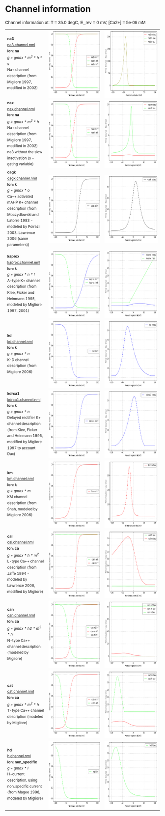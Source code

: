 Channel information
===================
    
<p style="font-family:arial">Channel information at: T = 35.0 degC, E_rev = 0 mV, [Ca2+] = 5e-06 mM</p>

<table>
    <tr>
<td width="120px">
            <sup><b>na3</b><br/>
            <a href="../na3.channel.nml">na3.channel.nml</a><br/>
            <b>Ion: na</b><br/>
            <i>g = gmax * m<sup>3</sup> * h * s </i><br/>
            Na+ channel description (from Migliore 1997, modified in 2002)</sup>
</td>
<td>
<a href="na3.inf.png"><img alt="na3 steady state" src="na3.inf.png" height="220"/></a>
</td>
<td>
<a href="na3.tau.png"><img alt="na3 time course" src="na3.tau.png" height="220"/></a>
</td>
</tr>
    <tr>
<td width="120px">
            <sup><b>nax</b><br/>
            <a href="../nax.channel.nml">nax.channel.nml</a><br/>
            <b>Ion: na</b><br/>
            <i>g = gmax * m<sup>3</sup> * h </i><br/>
            Na+ channel description (from Migliore 1997, modified in 2002) na3 without the slow inactivation (s - gating variable) </sup>
</td>
<td>
<a href="nax.inf.png"><img alt="nax steady state" src="nax.inf.png" height="220"/></a>
</td>
<td>
<a href="nax.tau.png"><img alt="nax time course" src="nax.tau.png" height="220"/></a>
</td>
</tr>
    <tr>
<td width="120px">
            <sup><b>cagk</b><br/>
            <a href="../cagk.channel.nml">cagk.channel.nml</a><br/>
            <b>Ion: k</b><br/>
            <i>g = gmax * o </i><br/>
            Ca++ activated mAHP K+ channel description (from Moczydlowski and Latorre 1983 - modeled by Poirazi 2003, Lawrence 2006 (same parameters))</sup>
</td>
<td>
<a href="cagk.inf.png"><img alt="cagk steady state" src="cagk.inf.png" height="220"/></a>
</td>
<td>
<a href="cagk.tau.png"><img alt="cagk time course" src="cagk.tau.png" height="220"/></a>
</td>
</tr>
    <tr>
<td width="120px">
            <sup><b>kaprox</b><br/>
            <a href="../kaprox.channel.nml">kaprox.channel.nml</a><br/>
            <b>Ion: k</b><br/>
            <i>g = gmax * n * l </i><br/>
            A-type K+ channel description (from Klee, Ficker and Heinmann 1995, modeled by Migliore 1997, 2001)</sup>
</td>
<td>
<a href="kaprox.inf.png"><img alt="kaprox steady state" src="kaprox.inf.png" height="220"/></a>
</td>
<td>
<a href="kaprox.tau.png"><img alt="kaprox time course" src="kaprox.tau.png" height="220"/></a>
</td>
</tr>
    <tr>
<td width="120px">
            <sup><b>kd</b><br/>
            <a href="../kd.channel.nml">kd.channel.nml</a><br/>
            <b>Ion: k</b><br/>
            <i>g = gmax * n </i><br/>
            K-D channel description (from Migliore 2006)</sup>
</td>
<td>
<a href="kd.inf.png"><img alt="kd steady state" src="kd.inf.png" height="220"/></a>
</td>
<td>
<a href="kd.tau.png"><img alt="kd time course" src="kd.tau.png" height="220"/></a>
</td>
</tr>
    <tr>
<td width="120px">
            <sup><b>kdrca1</b><br/>
            <a href="../kdrca1.channel.nml">kdrca1.channel.nml</a><br/>
            <b>Ion: k</b><br/>
            <i>g = gmax * n </i><br/>
            Delayed rectifier K+ channel description (from Klee, Ficker and Heinmann 1995, modified by Migliore 1997 to account Dax)</sup>
</td>
<td>
<a href="kdrca1.inf.png"><img alt="kdrca1 steady state" src="kdrca1.inf.png" height="220"/></a>
</td>
<td>
<a href="kdrca1.tau.png"><img alt="kdrca1 time course" src="kdrca1.tau.png" height="220"/></a>
</td>
</tr>
    <tr>
<td width="120px">
            <sup><b>km</b><br/>
            <a href="../km.channel.nml">km.channel.nml</a><br/>
            <b>Ion: k</b><br/>
            <i>g = gmax * m </i><br/>
            KM channel description (from Shah, modeled by Migliore 2006)</sup>
</td>
<td>
<a href="km.inf.png"><img alt="km steady state" src="km.inf.png" height="220"/></a>
</td>
<td>
<a href="km.tau.png"><img alt="km time course" src="km.tau.png" height="220"/></a>
</td>
</tr>
    <tr>
<td width="120px">
            <sup><b>cal</b><br/>
            <a href="../cal.channel.nml">cal.channel.nml</a><br/>
            <b>Ion: ca</b><br/>
            <i>g = gmax * h * m<sup>2</sup> </i><br/>
            L-type Ca++ channel description (from Jaffe 1994 - modeled by Lawrence 2006, modified by Migliore)</sup>
</td>
<td>
<a href="cal.inf.png"><img alt="cal steady state" src="cal.inf.png" height="220"/></a>
</td>
<td>
<a href="cal.tau.png"><img alt="cal time course" src="cal.tau.png" height="220"/></a>
</td>
</tr>
    <tr>
<td width="120px">
            <sup><b>can</b><br/>
            <a href="../can.channel.nml">can.channel.nml</a><br/>
            <b>Ion: ca</b><br/>
            <i>g = gmax * h2 * m<sup>2</sup> * h </i><br/>
            N-type Ca++ channel description (modeled by Migliore)</sup>
</td>
<td>
<a href="can.inf.png"><img alt="can steady state" src="can.inf.png" height="220"/></a>
</td>
<td>
<a href="can.tau.png"><img alt="can time course" src="can.tau.png" height="220"/></a>
</td>
</tr>
    <tr>
<td width="120px">
            <sup><b>cat</b><br/>
            <a href="../cat.channel.nml">cat.channel.nml</a><br/>
            <b>Ion: ca</b><br/>
            <i>g = gmax * m<sup>2</sup> * h </i><br/>
            T-type Ca++ channel description (modeled by Migliore)</sup>
</td>
<td>
<a href="cat.inf.png"><img alt="cat steady state" src="cat.inf.png" height="220"/></a>
</td>
<td>
<a href="cat.tau.png"><img alt="cat time course" src="cat.tau.png" height="220"/></a>
</td>
</tr>
    <tr>
<td width="120px">
            <sup><b>hd</b><br/>
            <a href="../h.channel.nml">h.channel.nml</a><br/>
            <b>Ion: non_specific</b><br/>
            <i>g = gmax * l </i><br/>
            H-current description, using non_specific current (from Magee 1998, modeled by Migliore)</sup>
</td>
<td>
<a href="hd.inf.png"><img alt="hd steady state" src="hd.inf.png" height="220"/></a>
</td>
<td>
<a href="hd.tau.png"><img alt="hd time course" src="hd.tau.png" height="220"/></a>
</td>
</tr>
</table>

